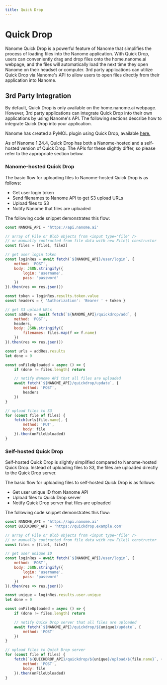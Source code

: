 ```yaml
---
title: Quick Drop
---
```


# Quick Drop

Nanome Quick Drop is a powerful feature of Nanome that simplifies the process of loading files into the Nanome application. With Quick Drop, users can conveniently drag and drop files onto the home.nanome.ai webpage, and the files will automatically load the next time they open Nanome on their headset or computer. 3rd party applications can utilize Quick Drop via Nanome's API to allow users to open files directly from their application into Nanome.

## 3rd Party Integration

By default, Quick Drop is only available on the home.nanome.ai webpage. However, 3rd party applications can integrate Quick Drop into their own applications by using Nanome's API. The following sections describe how to integrate Quick Drop into your application.

Nanome has created a PyMOL plugin using Quick Drop, available [here.](https://github.com/nanome-ai/Pymol-plugin-Nanome-Quickdrop)

As of Nanome 1.24.4, Quick Drop has both a Nanome-hosted and a self-hosted version of Quick Drop. The APIs for these slightly differ, so please refer to the appropriate section below.

### Nanome-hosted Quick Drop

The basic flow for uploading files to Nanome-hosted Quick Drop is as follows:
- Get user login token
- Send filenames to Nanome API to get S3 upload URLs
- Upload files to S3
- Notify Nanome that files are uploaded

The following code snippet demonstrates this flow:
```js
const NANOME_API = 'https://api.nanome.ai'

// array of File or Blob objects from <input type="file" />
// or manually contructed from file data with new File() constructor
const files = [file1, file2]

// get user login token
const loginRes = await fetch(`${NANOME_API}/user/login`, {
    method: 'POST',
    body: JSON.stringify({
        login: 'username',
        pass: 'password'
    })
}).then(res => res.json())

const token = loginRes.results.token.value
const headers = { 'Authorization': 'Bearer ' + token }

// get S3 upload URLs
const addRes = await fetch(`${NANOME_API}/quickdrop/add`, {
    method: 'POST',
    headers,
    body: JSON.stringify({
        filenames: files.map(f => f.name)
    })
}).then(res => res.json())

const urls = addRes.results
let done = 0

const onFileUploaded = async () => {
    if (done != files.length) return

    // notify Nanome API that all files are uploaded
    await fetch(`${NANOME_API}/quickdrop/update`, {
        method: 'POST',
        headers
    })
}

// upload files to S3
for (const file of files) {
    fetch(urls[file.name], {
        method: 'PUT',
        body: file
    }).then(onFileUploaded)
}
```

### Self-hosted Quick Drop

Self-hosted Quick Drop is slightly simplified compared to Nanome-hosted Quick Drop. Instead of uploading files to S3, the files are uploaded directly to the Quick Drop server.

The basic flow for uploading files to self-hosted Quick Drop is as follows:
- Get user unique ID from Nanome API
- Upload files to Quick Drop server
- Notify Quick Drop server that files are uploaded

The following code snippet demonstrates this flow:
```js
const NANOME_API = 'https://api.nanome.ai'
const QUICKDROP_API = 'https://quickdrop.example.com'

// array of File or Blob objects from <input type="file" />
// or manually contructed from file data with new File() constructor
const files = [file1, file2]

// get user unique ID
const loginRes = await fetch(`${NANOME_API}/user/login`, {
    method: 'POST',
    body: JSON.stringify({
        login: 'username',
        pass: 'password'
    })
}).then(res => res.json())

const unique = loginRes.results.user.unique
let done = 0

const onFileUploaded = async () => {
    if (done != files.length) return

    // notify Quick Drop server that all files are uploaded
    await fetch(`${NANOME_API}/quickdrop/${unique}/update`, {
        method: 'POST'
    })
}

// upload files to Quick Drop server
for (const file of files) {
    fetch(`${QUICKDROP_API}/quickdrop/${unique}/upload/${file.name}`, {
        method: 'POST',
        body: file
    }).then(onFileUploaded)
}
```
